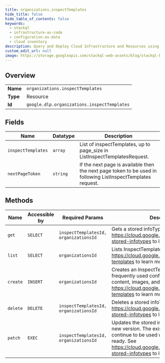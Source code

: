 ```yaml
---
title: organizations.inspectTemplates
hide_title: false
hide_table_of_contents: false
keywords:
  - stackql
  - infrastructure-as-code
  - configuration-as-data
  - cloud inventory
description: Query and Deploy Cloud Infrastructure and Resources using SQL
custom_edit_url: null
image: https://storage.googleapis.com/stackql-web-assets/blog/stackql-blog-post-featured-image.png
---
```

  
    

## Overview
<table><tbody>
<tr><td><b>Name</b></td><td><code>organizations.inspectTemplates</code></td></tr>
<tr><td><b>Type</b></td><td>Resource</td></tr>
<tr><td><b>Id</b></td><td><code>google.dlp.organizations.inspectTemplates</code></td></tr>
</tbody></table>

## Fields
| Name | Datatype | Description |
| ---- | -------- | ----------- |
| `inspectTemplates` | `array` | List of inspectTemplates, up to page_size in ListInspectTemplatesRequest. |
| `nextPageToken` | `string` | If the next page is available then the next page token to be used in following ListInspectTemplates request. |
## Methods
| Name | Accessible by | Required Params | Description |
| ---- | ------------- | --------------- | ----------- |
| `get` | `SELECT` | `inspectTemplatesId, organizationsId` | Gets a stored infoType. See https://cloud.google.com/dlp/docs/creating-stored-infotypes to learn more. |
| `list` | `SELECT` | `organizationsId` | Lists InspectTemplates. See https://cloud.google.com/dlp/docs/creating-templates to learn more. |
| `create` | `INSERT` | `organizationsId` | Creates an InspectTemplate for re-using frequently used configuration for inspecting content, images, and storage. See https://cloud.google.com/dlp/docs/creating-templates to learn more. |
| `delete` | `DELETE` | `inspectTemplatesId, organizationsId` | Deletes a stored infoType. See https://cloud.google.com/dlp/docs/creating-stored-infotypes to learn more. |
| `patch` | `EXEC` | `inspectTemplatesId, organizationsId` | Updates the stored infoType by creating a new version. The existing version will continue to be used until the new version is ready. See https://cloud.google.com/dlp/docs/creating-stored-infotypes to learn more. |
